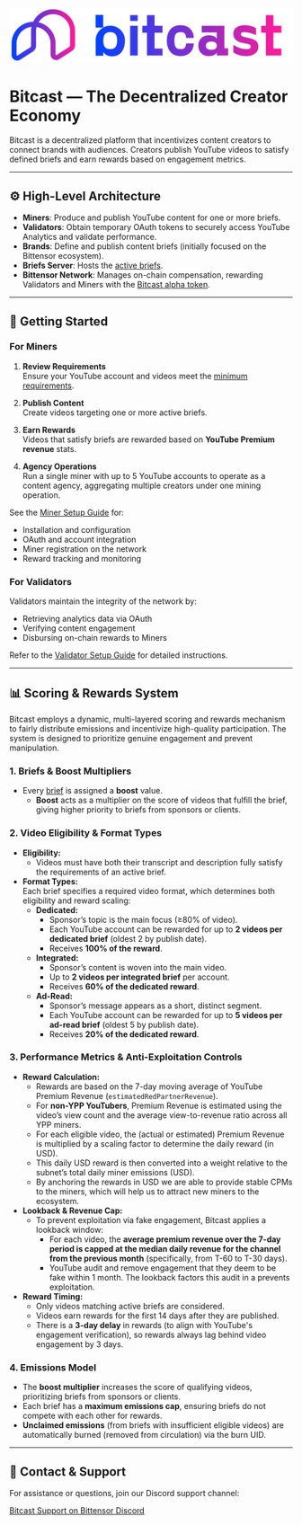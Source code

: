 <p align="center">
  <a href="https://www.bitcast.network/">
    <img src="assets/lockup_gradient.svg" alt="Bitcast Logo" width="800" />
  </a>
</p>

# Bitcast — The Decentralized Creator Economy

Bitcast is a decentralized platform that incentivizes content creators to connect brands with audiences. Creators publish YouTube videos to satisfy defined briefs and earn rewards based on engagement metrics.

---

## ⚙️ High-Level Architecture

- **Miners**: Produce and publish YouTube content for one or more briefs.  
- **Validators**: Obtain temporary OAuth tokens to securely access YouTube Analytics and validate performance.  
- **Brands**: Define and publish content briefs (initially focused on the Bittensor ecosystem).  
- **Briefs Server**: Hosts the [active briefs](https://www.dashboard.bitcast.network/briefs).  
- **Bittensor Network**: Manages on-chain compensation, rewarding Validators and Miners with the [Bitcast alpha token](https://www.coingecko.com/en/coins/bitcast).

---

## 🚀 Getting Started

### For Miners

1. **Review Requirements**  
   Ensure your YouTube account and videos meet the [minimum requirements](bitcast/miner/README.md).

2. **Publish Content**  
   Create videos targeting one or more active briefs.

3. **Earn Rewards**  
   Videos that satisfy briefs are rewarded based on **YouTube Premium revenue** stats.

4. **Agency Operations**  
   Run a single miner with up to 5 YouTube accounts to operate as a content agency, aggregating multiple creators under one mining operation.

See the [Miner Setup Guide](bitcast/miner/README.md) for:
- Installation and configuration  
- OAuth and account integration  
- Miner registration on the network  
- Reward tracking and monitoring

### For Validators

Validators maintain the integrity of the network by:
- Retrieving analytics data via OAuth  
- Verifying content engagement  
- Disbursing on-chain rewards to Miners

Refer to the [Validator Setup Guide](bitcast/validator/README.md) for detailed instructions.

---

## 📊 Scoring & Rewards System

Bitcast employs a dynamic, multi-layered scoring and rewards mechanism to fairly distribute emissions and incentivize high-quality participation. The system is designed to prioritize genuine engagement and prevent manipulation.

### 1. Briefs & Boost Multipliers

- Every [brief](https://dashboard.bitcast.network/) is assigned a **boost** value.
  - **Boost** acts as a multiplier on the score of videos that fulfill the brief, giving higher priority to briefs from sponsors or clients.

### 2. Video Eligibility & Format Types

- **Eligibility:**  
  - Videos must have both their transcript and description fully satisfy the requirements of an active brief.
- **Format Types:**  
  Each brief specifies a required video format, which determines both eligibility and reward scaling:
  - **Dedicated:**  
    - Sponsor’s topic is the main focus (≥80% of video).
    - Each YouTube account can be rewarded for up to **2 videos per dedicated brief** (oldest 2 by publish date).
    - Receives **100% of the reward**.
  - **Integrated:**  
    - Sponsor’s content is woven into the main video.
    - Up to **2 videos per integrated brief** per account.
    - Receives **60% of the dedicated reward**.
  - **Ad-Read:**  
    - Sponsor’s message appears as a short, distinct segment.
    - Each YouTube account can be rewarded for up to **5 videos per ad-read brief** (oldest 5 by publish date).
    - Receives **20% of the dedicated reward**.

### 3. Performance Metrics & Anti-Exploitation Controls

- **Reward Calculation:**  
  - Rewards are based on the 7-day moving average of YouTube Premium Revenue (`estimatedRedPartnerRevenue`).
  - For **non-YPP YouTubers**, Premium Revenue is estimated using the video’s view count and the average view-to-revenue ratio across all YPP miners.
  - For each eligible video, the (actual or estimated) Premium Revenue is multiplied by a scaling factor to determine the daily reward (in USD).
  - This daily USD reward is then converted into a weight relative to the subnet’s total daily miner emissions (USD).
  - By anchoring the rewards in USD we are able to provide stable CPMs to the miners, which will help us to attract new miners to the ecosystem. 
- **Lookback & Revenue Cap:**  
  - To prevent exploitation via fake engagement, Bitcast applies a lookback window:
    - For each video, the **average premium revenue over the 7-day period is capped at the median daily revenue for the channel from the previous month** (specifically, from T-60 to T-30 days).
    - YouTube audit and remove engagement that they deem to be fake within 1 month. The lookback factors this audit in a prevents exploitation.
- **Reward Timing:**  
  - Only videos matching active briefs are considered.
  - Videos earn rewards for the first 14 days after they are published.
  - There is a **3-day delay** in rewards (to align with YouTube's engagement verification), so rewards always lag behind video engagement by 3 days.

### 4. Emissions Model

- The **boost multiplier** increases the score of qualifying videos, prioritizing briefs from sponsors or clients.
- Each brief has a **maximum emissions cap**, ensuring briefs do not compete with each other for rewards.
- **Unclaimed emissions** (from briefs with insufficient eligible videos) are automatically burned (removed from circulation) via the burn UID.

---

## 🤝 Contact & Support

For assistance or questions, join our Discord support channel:

[Bitcast Support on Bittensor Discord](https://discord.com/channels/799672011265015819/1362489640841380045)
